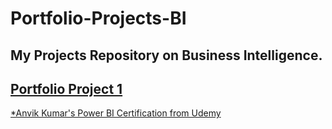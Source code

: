 # Portfolio-Projects-BI

## My Projects Repository on Business Intelligence.

## [Portfolio Project 1](https://github.com/AnvikKumar/Portfolio-Projects-BI/tree/main/Portfolio-project-1-Power-BI)

[*Anvik Kumar's Power BI Certification from Udemy](https://github.com/AnvikKumar/Portfolio-Projects-BI/blob/main/Anvik_Power_BI.pdf)



